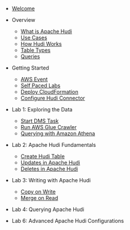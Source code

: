 - [Welcome](init.md)

- Overview

  - [What is Apache Hudi](1-overview/1-Apache-Hudi.md)
  - [Use Cases](1-overview/2-Use-Cases.md)
  - [How Hudi Works](1-overview/3-How-Hudi-Works.md)
  - [Table Types](1-overview/4-Table-Types.md)
  - [Queries](1-overview/5-Queries.md)
  

- Getting Started

  - [AWS Event](2-How-to-Start/2-aws-event.md)
  - [Self Paced Labs](2-How-to-Start/3-self-paced-labs.md)
  - [Deploy CloudFormation](2-How-to-Start/4-deploy-cloudformation.md)
  - [Configure Hudi Connector](2-How-to-Start/5-hudi-connector.md)

- Lab 1: Exploring the Data

  - [Start DMS Task](3-exploring-the-data/1-dms-task-cdc.md)
  - [Run AWS Glue Crawler](3-exploring-the-data/2-glue-crawler.md)
  - [Querying with Amazon Athena](3-exploring-the-data/3-amazon-athena.md)

- Lab 2: Apache Hudi Fundamentals
  - [Create Hudi Table](4-apache-hudi-fundamentals/1-create-hudi-table.md)
  - [Updates in Apache Hudi](4-apache-hudi-fundamentals/2-updates-hudi.md)
  - [Deletes in Apache Hudi](4-apache-hudi-fundamentals/3-deletes-hudi.md)

- Lab 3: Writing with Apache Hudi
  - [Copy on Write](5-writing-apache-hudi/1-copy-on-write.md)
  - [Merge on Read](5-writing-apache-hudi/2-merge-on-read.md)

- Lab 4: Querying Apache Hudi

- Lab 6: Advanced Apache Hudi Configurations